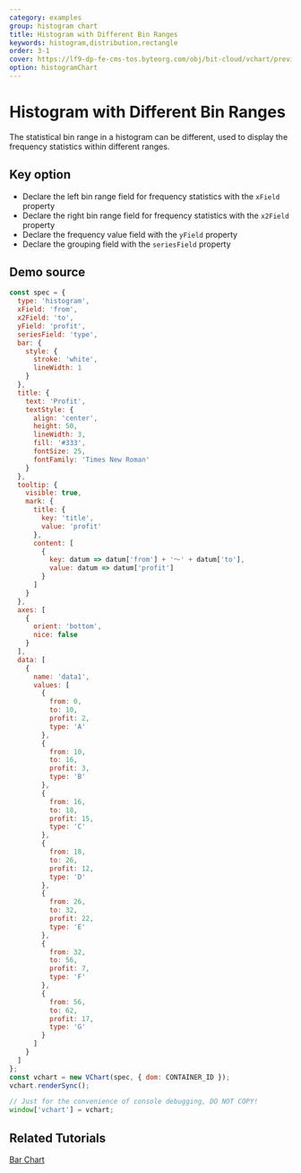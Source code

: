 ```yaml
---
category: examples
group: histogram chart
title: Histogram with Different Bin Ranges
keywords: histogram,distribution,rectangle
order: 3-1
cover: https://lf9-dp-fe-cms-tos.byteorg.com/obj/bit-cloud/vchart/preview/histogram-chart/histogram-different-bin.png
option: histogramChart
---
```


# Histogram with Different Bin Ranges

The statistical bin range in a histogram can be different, used to display the frequency statistics within different ranges.

## Key option

- Declare the left bin range field for frequency statistics with the `xField` property
- Declare the right bin range field for frequency statistics with the `x2Field` property
- Declare the frequency value field with the `yField` property
- Declare the grouping field with the `seriesField` property

## Demo source

```javascript livedemo
const spec = {
  type: 'histogram',
  xField: 'from',
  x2Field: 'to',
  yField: 'profit',
  seriesField: 'type',
  bar: {
    style: {
      stroke: 'white',
      lineWidth: 1
    }
  },
  title: {
    text: 'Profit',
    textStyle: {
      align: 'center',
      height: 50,
      lineWidth: 3,
      fill: '#333',
      fontSize: 25,
      fontFamily: 'Times New Roman'
    }
  },
  tooltip: {
    visible: true,
    mark: {
      title: {
        key: 'title',
        value: 'profit'
      },
      content: [
        {
          key: datum => datum['from'] + '～' + datum['to'],
          value: datum => datum['profit']
        }
      ]
    }
  },
  axes: [
    {
      orient: 'bottom',
      nice: false
    }
  ],
  data: [
    {
      name: 'data1',
      values: [
        {
          from: 0,
          to: 10,
          profit: 2,
          type: 'A'
        },
        {
          from: 10,
          to: 16,
          profit: 3,
          type: 'B'
        },
        {
          from: 16,
          to: 18,
          profit: 15,
          type: 'C'
        },
        {
          from: 18,
          to: 26,
          profit: 12,
          type: 'D'
        },
        {
          from: 26,
          to: 32,
          profit: 22,
          type: 'E'
        },
        {
          from: 32,
          to: 56,
          profit: 7,
          type: 'F'
        },
        {
          from: 56,
          to: 62,
          profit: 17,
          type: 'G'
        }
      ]
    }
  ]
};
const vchart = new VChart(spec, { dom: CONTAINER_ID });
vchart.renderSync();

// Just for the convenience of console debugging, DO NOT COPY!
window['vchart'] = vchart;
```

## Related Tutorials

[Bar Chart](link)
